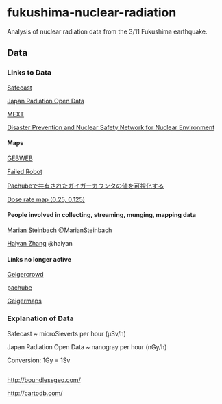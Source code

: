 fukushima-nuclear-radiation
===========================

Analysis of nuclear radiation data from the 3/11 Fukushima earthquake.

## Data

### Links to Data

[Safecast](http://blog.safecast.org/faq/)

[Japan Radiation Open Data](http://www.sendung.de/japan-radiation-open-data/)

[MEXT](http://notice.yahoo.co.jp/emg/en/archives/np_jp.html)

[Disaster Prevention and Nuclear Safety Network for Nuclear Environment](http://www.bousai.ne.jp/eng/index.html)

#### Maps

[GEBWEB](http://gebweb.net/blogpost/2011/03/17/japan-radiation-map/)

[Failed Robot](http://japan.failedrobot.com)

[Pachubeで共有されたガイガーカウンタの値を可視化する](http://jsdo.it/motoishmz/rdC2)

[Dose rate map (0.25, 0.125)](https://maps.google.co.jp/maps/ms?ie=UTF8&hl=ja&brcurrent=3,0x34674e0fd77f192f:0xf54275d47c665244,0&msa=0&msid=210951801243060233597.0004a4f5311a2612c91f3&ll=36.862043,140.097656&spn=3.203668,4.257202&t=p&z=8)

#### People involved in collecting, streaming, munging, mapping data

[Marian Steinbach](http://www.sendung.de/) @MarianSteinbach

[Haiyan Zhang](http://blog.failedrobot.com/?p=199) @haiyan


#### Links no longer active

[Geigercrowd](http://geigercrowd.net/)

[pachube](http://community.pachube.com/node/608)

[Geigermaps](http://geigermaps.jp/)

### Explanation of Data

Safecast ~ microSieverts per hour (µSv/h)

Japan Radiation Open Data ~ nanogray per hour (nGy/h)

Conversion: 1Gy = 1Sv

##

http://boundlessgeo.com/

http://cartodb.com/
